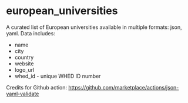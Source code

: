 # european_universities
A curated list of European universities available in multiple formats: json, yaml.
Data includes:
 - name
 - city
 - country
 - website
 - logo_url
 - whed_id - unique WHED ID number 

Credits for Github action: 
https://github.com/marketplace/actions/json-yaml-validate
